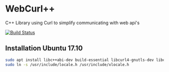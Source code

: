 # WebCurl++
C++ Library using Curl to simplify communicating with web api's 

[![Build Status](https://travis-ci.org/felix-hellman/WebCurl.svg?branch=master)](https://travis-ci.org/felix-hellman/WebCurl)

## Installation Ubuntu 17.10
```bash
sudo apt install libc++abi-dev build-essential libcurl4-gnutls-dev libc++-dev clang
sudo ln -s /usr/include/locale.h /usr/include/xlocale.h
```

